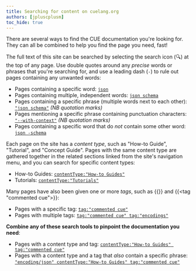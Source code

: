 ```yaml
---
title: Searching for content on cuelang.org
authors: [jpluscplusm]
toc_hide: true
---
```


There are several ways to find the CUE documentation you're looking for.
They can all be combined to help you find the page you need, fast!

The full text of this site can be searched by selecting the search icon
(&#x1f50d;) at the top of any page. Use double quotes around any *precise*
words or phrases that you're searching for, and use a leading dash (`-`) to
rule out pages containing any unwanted words:

<!--more-->

- Pages containing a specific word:
  [`json`](/search/?q=json)
- Pages containing multiple, independent words:
  [`json schema`](/search/?q=json%20schema)
- Pages containing a specific phrase (multiple words next to each other):
  [`"json schema"`](/search/?q=%22json%20schema%22) *(NB quotation marks)*
- Pages mentioning a specific phrase containing punctuation characters:
  [`"--with-context"`](/search/?q=%22--with-context%22) *(NB quotation marks)*
- Pages containing a specific word that do *not* contain some other word:
  [`json -schema`](/search/?q=json%20-schema)
<!-- TODO(jcm): https://github.com/cue-lang/cue/issues/3724
- Pages containing a specific word that do *not* contain a specific phrase:
  [`json -"json schema"`](/search/?q=json%20-%22json%20schema%22)
-->

Each page on the site has a *content type*, such as "How-to Guide", "Tutorial",
and "Concept Guide". Pages with the same content type are gathered together in
the related sections linked from the site's navigation menu, and you can search
for specific content types:

- How-to Guides: [`contentType:"How-to Guides"`](/search/?q=contentType:%22How-to%20Guides%22)
- Tutorials: [`contentType:"Tutorials"`](/search/?q=contentType:%22Tutorials%22)

Many pages have also been given one or more *tags*, such as {{<tag modules>}}
and {{<tag "commented cue">}}:

- Pages with a specific tag:
  [`tag:"commented cue"`](/search/?q=tag:%22commented%20cue%22)
- Pages with multiple tags:
  [`tag:"commented cue" tag:"encodings"`](/search/?q=tag:%22commented%20cue%22%20tag:%22encodings%22)

**Combine any of these search tools to pinpoint the documentation you need**:

- Pages with a content type and tag:
  [`contentType:"How-to Guides" tag:"commented cue"`](/search/?q=contentType:%22How-to%20Guides%22%20tag:%22commented%20cue%22)
- Pages with a content type and a tag that *also* contain a specific phrase:
  [`"encoding/json" contentType:"How-to Guides" tag:"commented cue"`](/search/?q=%22encoding/json%22%20contentType:%22How-to%20Guides%22%20tag:%22commented%20cue%22)
